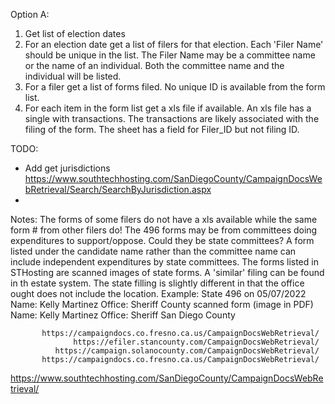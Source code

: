 Option A:
1. Get list of election dates
2. For an election date get a list of filers for that election. Each 'Filer Name' should be unique in the list.
  The Filer Name may be a committee name or the name of an individual. Both the committee name and the individual will be listed.
3. For a filer get a list of forms filed. No unique ID is available from the form list.
4. For each item in the form list get a xls file if available. An xls file has a single with transactions. 
  The transactions are likely associated with the filing of the form. The sheet has a field for Filer_ID but not filing ID.

TODO:
* Add get jurisdictions
  https://www.southtechhosting.com/SanDiegoCounty/CampaignDocsWebRetrieval/Search/SearchByJurisdiction.aspx
* 

Notes:
The forms of some filers do not have a xls available while the same form # from other filers do! The 496 forms may be from committees doing expenditures to support/oppose. Could they be state committees?
A form listed under the candidate name rather than the committee name can include independent expenditures by state committees. The forms listed in STHosting are scanned images of state forms. A 'similar' filing can be found in th estate system. The state filling is slightly different in that the office ought does not include the location.
Example: 
  State 496 on 05/07/2022
    Name: Kelly Martinez
    Office: Sheriff
  County scanned form (image in PDF)
    Name: Kelly Martinez
    Office: Sheriff San Diego County

           https://campaigndocs.co.fresno.ca.us/CampaignDocsWebRetrieval/
                  https://efiler.stancounty.com/CampaignDocsWebRetrieval/
              https://campaign.solanocounty.com/CampaignDocsWebRetrieval/
           https://campaigndocs.co.fresno.ca.us/CampaignDocsWebRetrieval/
https://www.southtechhosting.com/SanDiegoCounty/CampaignDocsWebRetrieval/


